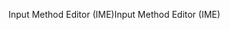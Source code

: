 <span data-ttu-id="2f778-101">Input Method Editor (IME)</span><span class="sxs-lookup"><span data-stu-id="2f778-101">Input Method Editor (IME)</span></span>